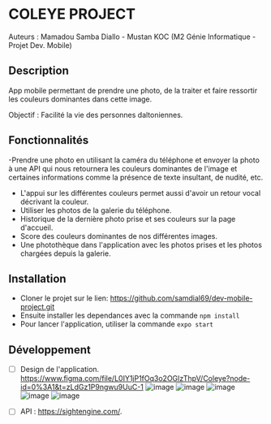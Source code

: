 # COLEYE PROJECT

Auteurs : Mamadou Samba Diallo - Mustan KOC (M2 Génie Informatique - Projet Dev. Mobile)

## Description
App mobile permettant de prendre une photo, de la traiter et faire ressortir les couleurs dominantes dans cette image. 

Objectif : Facilité la vie des personnes daltoniennes.

## Fonctionnalités
-Prendre une photo en utilisant la caméra du téléphone et envoyer la photo à une API qui nous retournera les couleurs dominantes de l'image et certaines informations comme la présence de texte insultant, de nudité, etc.
- L'appui sur les différentes couleurs permet aussi d'avoir un retour vocal décrivant la couleur.
- Utiliser les photos de la galerie du téléphone.
- Historique de la dernière photo prise et ses couleurs sur la page d'accueil.
- Score des couleurs dominantes de nos différentes images.
- Une photothèque dans l'application avec les photos prises et les photos chargées depuis la galerie.

## Installation
- Cloner le projet sur le lien: https://github.com/samdial69/dev-mobile-project.git
- Ensuite installer les dependances avec la commande `npm install`
- Pour lancer l'application, utiliser la commande `expo start`


## Développement
- [ ] Design de l'application.
    https://www.figma.com/file/L0IY1jP1fOq3o2OGlzThpV/Coleye?node-id=0%3A1&t=zLdGz1P9ngwu9UuC-1
    ![image](https://user-images.githubusercontent.com/47609360/210363400-bbf4bbb9-1cc9-4632-b4e4-92773fd1b186.png)
![image](https://user-images.githubusercontent.com/47609360/210363473-cdc46f33-8826-4dd8-a426-1d71a3c2a352.png)
![image](https://user-images.githubusercontent.com/47609360/210363529-681764cd-b05a-412d-b21e-ac371e779424.png)
![image](https://user-images.githubusercontent.com/47609360/210363576-abf63c8f-abf1-4cd5-80ef-9577e78d68aa.png)
![image](https://user-images.githubusercontent.com/47609360/210363637-c175cbc9-6191-497e-b20e-824512fef008.png)

     
- [ ] API : https://sightengine.com/.
